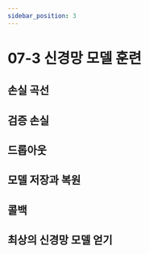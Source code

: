 ```yaml
---
sidebar_position: 3
---
```


# 07-3 신경망 모델 훈련

## 손실 곡선

## 검증 손실

## 드롭아웃

## 모델 저장과 복원

## 콜백

## 최상의 신경망 모델 얻기